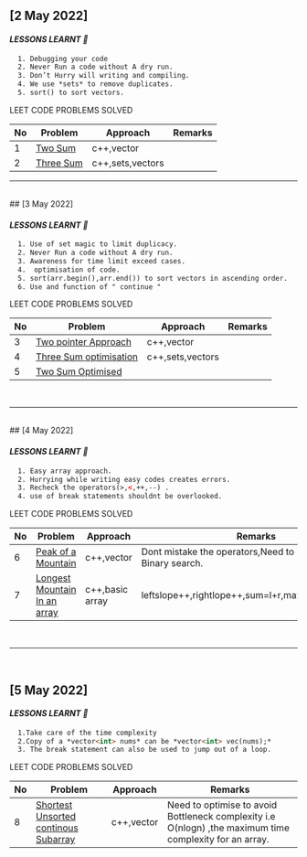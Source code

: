 ## [2 May 2022]

#### *LESSONS LEARNT 📑*
```html
  1. Debugging your code
  2. Never Run a code without A dry run.
  3. Don’t Hurry will writing and compiling.
  4. We use *sets* to remove duplicates.
  5. sort() to sort vectors.
```

LEET CODE PROBLEMS SOLVED

| No | Problem | Approach | Remarks |
| ---- | ------ | ------- | ------ |
| 1 | [Two Sum](https://leetcode.com/problems/two-sum/submissions/) | c++,vector | 
| 2 | [Three Sum](https://leetcode.com/problems/3sum/) | c++,sets,vectors | 


--------------------------------------------------------------------------------------------

<br>
## [3 May 2022]


#### *LESSONS LEARNT 📑*
```html
  1. Use of set magic to limit duplicacy.
  2. Never Run a code without A dry run.
  3. Awareness for time limit exceed cases.
  4.  optimisation of code.
  5. sort(arr.begin(),arr.end()) to sort vectors in ascending order.
  6. Use and function of " continue "
```

LEET CODE PROBLEMS SOLVED

| No | Problem | Approach | Remarks |
| ---- | ------ | ------- | -------- |
| 3 | [Two pointer Approach](https://www.geeksforgeeks.org/two-pointers-technique/) | c++,vector |
| 4 | [Three Sum optimisation](https://leetcode.com/problems/3sum/) | c++,sets,vectors
| 5 | [Two Sum Optimised](https://leetcode.com/problems/two-sum/submissions/) |

<br>


--------------------------------------------------------------------------------------------

<br>
## [4 May 2022]

#### *LESSONS LEARNT 📑*
```html
  1. Easy array approach.
  2. Hurrying while writing easy codes creates errors.
  3. Recheck the operators(>,<,++,--) .
  4. use of break statements shouldnt be overlooked.
```

LEET CODE PROBLEMS SOLVED

| No | Problem | Approach | Remarks |
| ---- | ------ | ------- | ------ |
| 6 | [Peak of a Mountain](https://leetcode.com/problems/peak-index-in-a-mountain-array/) | c++,vector | Dont mistake the operators,Need to solve using Binary search.|
| 7 | [Longest Mountain In an array](https://leetcode.com/problems/longest-mountain-in-array/) | c++,basic array | leftslope++,rightlope++,sum=l+r,max(sum,maximum) |

<br>

--------------------------------------------------------------------------------------------

<br>

## [5 May 2022]

#### *LESSONS LEARNT 📑*
```html
  1.Take care of the time complexity 
  2.Copy of a *vector<int> nums* can be *vector<int> vec(nums);*
  3. The break statement can also be used to jump out of a loop.
```

LEET CODE PROBLEMS SOLVED

| No | Problem | Approach | Remarks |
| ---- | ------ | ------- | ------ |
| 8 | [Shortest Unsorted continous Subarray](https://leetcode.com/problems/shortest-unsorted-continuous-subarray/) | c++,vector | Need to optimise to avoid Bottleneck complexity i.e O(nlogn) ,the maximum time complexity for an array.







